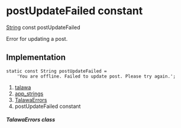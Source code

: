 
<div>

# postUpdateFailed constant

</div>


[String](https://api.flutter.dev/flutter/dart-core/String-class.html)
const postUpdateFailed



Error for updating a post.



## Implementation

``` language-dart
static const String postUpdateFailed =
    'You are offline. Failed to update post. Please try again.';
```







1.  [talawa](../../index.md)
2.  [app_strings](../../constants_app_strings/)
3.  [TalawaErrors](../../constants_app_strings/TalawaErrors-class.md)
4.  postUpdateFailed constant

##### TalawaErrors class







